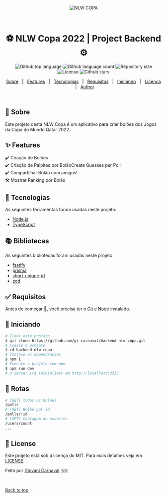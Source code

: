 <div align="center" id="top"> 
  <img src="https://github.com/gi-carnaval/frontend-nlw-copa" alt="NLW COPA" />

  &#xa0;

</div>

<h1 align="center">⚽️ NLW Copa 2022 | Project Backend ⚙️</h1>

<p align="center">
  <img alt="Github top language" src="https://img.shields.io/github/languages/top/gi-carnaval/backend-nlw-copa?color=56BEB8">
  <img alt="Github language count" src="https://img.shields.io/github/languages/count/gi-carnaval/backend-nlw-copa?color=56BEB8">
  <img alt="Repository size" src="https://img.shields.io/github/repo-size/gi-carnaval/backend-nlw-copa?color=56BEB8">
  <img alt="License" src="https://img.shields.io/github/license/gi-carnaval/backend-nlw-copa?color=56BEB8">
  <img alt="Github stars" src="https://img.shields.io/github/stars/gi-carnaval/backend-nlw-copa?color=56BEB8" />
</p>

<p align="center">
  <a href="#dart-sobre">Sobre</a> &#xa0; | &#xa0; 
  <a href="#sparkles-features">Features</a> &#xa0; | &#xa0;
  <a href="#rocket-tecnologias">Tecnologias</a> &#xa0; | &#xa0;
  <a href="#white_check_mark-requisitos">Requisitos</a> &#xa0; | &#xa0;
  <a href="#checkered_flag-iniciando">Iniciando</a> &#xa0; | &#xa0;
  <a href="#memo-licença">Licença</a> &#xa0; | &#xa0;
  <a href="https://github.com/gi-carnaval" target="_blank">Author</a>
</p>

<br>

## :dart: Sobre ##

Este projeto desta NLW Copa é um aplicativo para criar bolões dos Jogos da Copa do Mundo Qatar 2022.

## :sparkles: Features ##

:heavy_check_mark: Criação de Bolões\
:heavy_check_mark: Criação de Palpites por BolãoCreate Guesses per Poll\
:heavy_check_mark: Compartilhar Bolão com amigos!\
:hammer_and_wrench: Mostrar Ranking por Bolão

## :rocket: Tecnologias ##

As seguintes ferramentas foram usadas neste projeto:

- [Node.js](https://nodejs.org/en/)
- [TypeScript](https://www.typescriptlang.org/)

## 📚️ Bibliotecas ##

As seguintes bibliotecas foram usadas neste projeto:

- [fastify]()
- [prisma]()
- [short-unique-id]()
- [zod]()

## :white_check_mark: Requisitos ##

Antes de começar :checkered_flag:, você precisa ter o [Git](https://git-scm.com) e [Node](https://nodejs.org/en/) instalado.

## :checkered_flag: Iniciando ##

```bash
# Clone este projeto
$ git clone https://github.com/gi-carnaval/backend-nlw-copa.git
# Acesse o projeto
$ cd backend-nlw-copa
# Instale as dependências
$ npm i
# Execute o projeto com npm
$ npm run dev
# O Server irá inicializar em http://localhost:3333
```

## 🔗 Rotas ##

```bash
# [GET] todos os bolões
/polls
# [GET] Bolão por id
/polls/:id
# [GET] Contagem de usuários
/users/count
...
```

## :memo: License ##


Este projeto está sob a licença do MIT. Para mais detalhes veja em [LICENSE](LICENSE.md).


Feito por <a href="https://github.com/gi-carnaval" target="_blank">Giovani Carnaval</a> 🇧🇷


&#xa0;

<a href="#top">Back to top</a>
